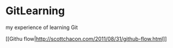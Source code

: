 # GitLearning
my experience of learning Git

[[Githu flow|http://scottchacon.com/2011/08/31/github-flow.html]]
